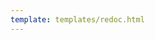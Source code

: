 ```yaml
---
template: templates/redoc.html
---
```


<redoc spec-url='{{base_path}}/reference/product-apis/devops-apis/devops-v0/devops-v0.yaml'></redoc>
<script src="https://cdn.jsdelivr.net/npm/redoc@next/bundles/redoc.standalone.js"> </script>